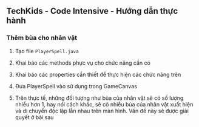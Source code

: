 ## TechKids - Code Intensive - Hướng dẫn thực hành
### Thêm bùa cho nhân vật

1. Tạo file `PlayerSpell.java`

2. Khai báo các methods phực vụ cho chức năng cần có

3. Khai báo các properties cần thiết để thực hiện các chức năng trên

4. Đưa PlayerSpell vào sử dụng trong GameCanvas

5. Trên thực tế, những đối tượng như bùa của nhân vật sẽ có số lượng nhiều hơn 1, hay nói cách khác, sẽ có nhiều bùa của nhân vật xuất hiện và di chuyển độc lập lẫn nhau trên màn hình. Vấn đề này sẽ được giải quyết ở bài sau
